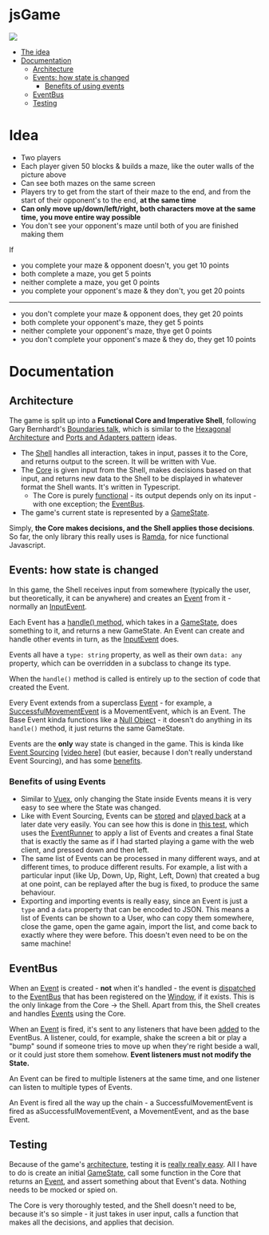 # jsGame

![](https://orig00.deviantart.net/bdc4/f/2010/182/2/b/cave___blind_pokemon_mapping_by_quilavaking.png)

* [The idea](#idea)
* [Documentation](#documentation)
    * [Architecture](#architecture)
    * [Events: how state is changed](#events)
        * [Benefits of using events](#benefits-of-using-events)
    * [EventBus](#eventbus)
    * [Testing](#testing)

# Idea

- Two players
- Each player given 50 blocks & builds a maze, like the outer walls of the picture above
- Can see both mazes on the same screen
- Players try to get from the start of their maze to the end, and from the start of their opponent's to the end, **at the same time**
- **Can only move up/down/left/right, both characters move at the same time, you move entire way possible**
- You don't see your opponent's maze until both of you are finished making them

If
- you complete your maze & opponent doesn't, you get 10 points
- both complete a maze, you get 5 points
- neither complete a maze, you get 0 points
- you complete your opponent's maze & they don't, you get 20 points
---
- you don't complete your maze & opponent does, they get 20 points
- both complete your opponent's maze, they get 5 points
- neither complete your opponent's maze, thye get 0 points
- you don't complete your opponent's maze & they do, they get 10 points

# Documentation
## Architecture
The game is split up into a **Functional Core and Imperative Shell**, following Gary Bernhardt's [Boundaries talk](https://www.destroyallsoftware.com/talks/boundaries), which is similar to the [Hexagonal Architecture](https://github.com/jschairb/sandbox/wiki/HexagonalArchitecture) and [Ports and Adapters pattern](https://herbertograca.com/2017/09/14/ports-adapters-architecture/) ideas.

* The [Shell](https://github.com/nd9600/jsGame/tree/master/src/shell) handles all interaction, takes in input, passes it to the Core, and returns output to the screen. It will be written with Vue.
* The [Core](https://github.com/nd9600/jsGame/tree/master/src/core) is given input from the Shell, makes decisions based on that input, and returns new data to the Shell to be displayed in whatever format the Shell wants. It's written in Typescript.
    * The Core is purely [functional](http://blog.jenkster.com/2015/12/what-is-functional-programming.html) - its output depends only on its input - with one exception; the [EventBus](#eventbus).
* The game's current state is represented by a [GameState](https://github.com/nd9600/jsGame/blob/master/src/core/GameState.ts).

Simply, **the Core makes decisions, and the Shell applies those decisions**.
So far, the only library this really uses is [Ramda](https://ramdajs.com/), for nice functional Javascript.

## Events: how state is changed
In this game, the Shell receives input from somewhere (typically the user, but theoretically, it can be anywhere) and creates an [Event](https://github.com/nd9600/jsGame/tree/master/src/core/events) from it - normally an [InputEvent](https://github.com/nd9600/jsGame/blob/master/src/core/events/Game/InputEvent.ts).

Each Event has a [handle() method](https://github.com/nd9600/jsGame/blob/master/src/core/events/Movement/SuccessfulMovementEvent.ts#L18), which takes in a [GameState](https://github.com/nd9600/jsGame/blob/master/src/core/GameState.ts), does something to it, and returns a new GameState. An Event can create and handle other events in turn, as the [InputEvent](https://github.com/nd9600/jsGame/blob/master/src/core/events/Game/InputEvent.ts) does.

Events all have a `type: string` property, as well as their own `data: any` property, which can be overridden in a subclass to change its type.

When the `handle()` method is called is entirely up to the section of code that created the Event.

Every Event extends from a superclass [Event](https://github.com/nd9600/jsGame/blob/master/src/core/events/Event.ts) - for example, a [SuccessfulMovementEvent](https://github.com/nd9600/jsGame/blob/master/src/core/events/Movement/SuccessfulMovementEvent.ts) is a MovementEvent, which is an Event. The Base Event kinda functions like a [Null Object](https://refactoring.guru/introduce-null-object) - it doesn't do anything in its `handle()` method, it just returns the same GameState.

Events are the **only** way state is changed in the game. This is kinda like [Event Sourcing](https://eventstore.org/docs/event-sourcing-basics/) [[video here]](https://www.youtube.com/watch?v=8JKjvY4etTY) (but easier, because I don't really understand Event Sourcing), and has some [benefits]().

### Benefits of using Events
* Similar to [Vuex](https://vuex.vuejs.org/guide/), only changing the State inside Events means it is very easy to see where the State was changed.
* Like with Event Sourcing, Events can be [stored](https://eventstore.org/docs/event-sourcing-basics/events-as-a-storage-mechanism/index.html) and [played back](https://eventstore.org/docs/event-sourcing-basics/event-store-as-a-functional-database/index.html) at a later date very easily. You can see how this is done in [this test](https://github.com/nd9600/jsGame/blob/master/__tests__/Events/EventApplicationTest.ts#L37), which uses the [EventRunner](https://github.com/nd9600/jsGame/blob/master/src/core/events/EventRunner.ts) to apply a list of Events and creates a final State that is exactly the same as if I had started playing a game with the web client, and pressed down and then left.
* The same list of Events can be processed in many different ways, and at different times, to produce different results. For example, a list with a particular input (like Up, Down, Up, Right, Left, Down) that created a bug at one point, can be replayed after the bug is fixed, to produce the same behaviour.
* Exporting and importing events is really easy, since an Event is just a `type` and a `data` property that can be encoded to JSON. This means a list of Events can be shown to a User, who can copy them somewhere, close the game, open the game again, import the list, and come back to exactly where they were before. This doesn't even need to be on the same machine!

## EventBus
When an [Event](#event) is created - **not** when it's handled - the event is [dispatched](https://github.com/nd9600/jsGame/blob/master/src/core/events/Event.ts#L17) to the [EventBus](https://github.com/nd9600/jsGame/blob/master/src/shell/EventBus.ts) that has been registered on the [Window](https://developer.mozilla.org/en-US/docs/Web/API/Window), if it exists. This is the only linkage from the Core -> the Shell. Apart from this, the Shell creates and handles [Events](#events) using the Core. 

When an [Event](#event) is fired, it's sent to any listeners that have been [added](https://github.com/nd9600/jsGame/blob/master/src/shell/EventBus.ts#L24) to the EventBus. A listener, could, for example, shake the screen a bit or play a "bump" sound if someone tries to move up when they're right beside a wall, or it could just store them somehow. **Event listeners must not modify the State.**

An Event can be fired to multiple listeners at the same time, and one listener can listen to multiple types of Events. 

An Event is fired all the way up the chain - a SuccessfulMovementEvent is fired as aSuccessfulMovementEvent, a MovementEvent, and as the base Event.

## Testing
Because of the game's [architecture](#architecture), testing it is [really really easy](https://github.com/nd9600/jsGame/blob/master/__tests__/Board/BoardMovementTest.ts#L42). All I have to do is create an initial [GameState](https://github.com/nd9600/jsGame/blob/master/src/core/GameState.ts), call some function in the Core that returns an [Event](#event), and assert something about that Event's data. Nothing needs to be mocked or spied on.

The Core is very thoroughly tested, and the Shell doesn't need to be, because it's so simple - it just takes in user input, calls a function that makes all the decisions, and applies that decision.
